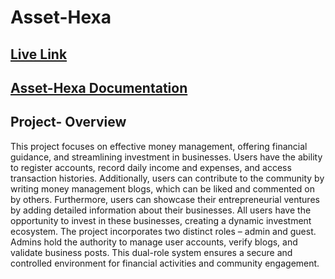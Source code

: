 # Asset-Hexa
## [Live Link](https://asset-hexa.web.app)
## [Asset-Hexa Documentation](https://docs.google.com/document/d/1cq7pdMNlDqruDteyre_6Q3NLg3R-7xZIeYwFlKhorww/edit?usp=sharing)
## Project- Overview
This project focuses on effective money management, offering financial guidance, and streamlining investment in businesses. Users have the ability to register accounts, record daily income and expenses, and access transaction histories. Additionally, users can contribute to the community by writing money management blogs, which can be liked and commented on by others.
Furthermore, users can showcase their entrepreneurial ventures by adding detailed information about their businesses. All users have the opportunity to invest in these businesses, creating a dynamic investment ecosystem.
The project incorporates two distinct roles – admin and guest. Admins hold the authority to manage user accounts, verify blogs, and validate business posts. This dual-role system ensures a secure and controlled environment for financial activities and community engagement.


